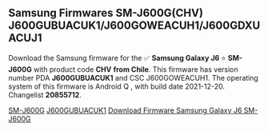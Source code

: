 <h2>Samsung Firmwares SM-J600G(CHV) J600GUBUACUK1/J600GOWEACUH1/J600GDXUACUJ1</h2>
Download the Samsung firmware for the ✅ <strong>Samsung Galaxy J6 </strong> ⭐ <strong>SM-J600G</strong> with product code <strong>CHV</strong> <strong> from Chile</strong>. This firmware has version number PDA <strong>J600GUBUACUK1</strong> and CSC J600GOWEACUH1. The operating system of this firmware is Android Q , with build date 2021-12-20. Changelist <strong>20855712</strong>.

[SM-J600G](https://samfirm.shop/samsung/model/SM-J600G)
[J600GUBUACUK1](https://samfirm.shop/samsung/pda/J600GUBUACUK1)
[Download Firmware Samsung Galaxy J6 SM-J600G](https://samfirm.shop/samsung/firmware/484105)
